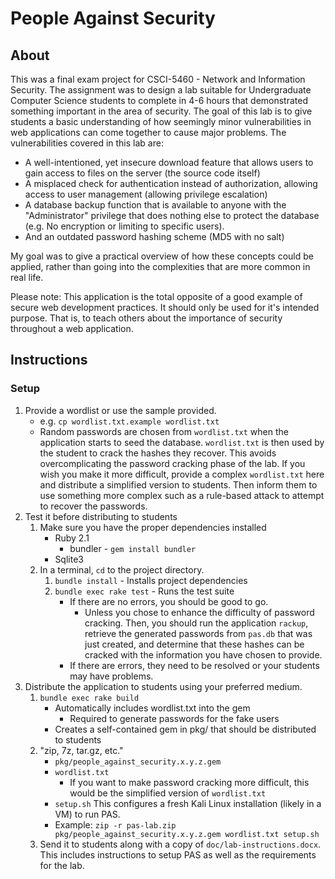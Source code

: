 # People Against Security

## About

This was a final exam project for CSCI-5460 - Network and Information Security.
The assignment was to design a lab suitable for Undergraduate Computer Science students to complete in 4-6 hours that demonstrated something important in the area of security.
The goal of this lab is to give students a basic understanding of how seemingly minor vulnerabilities in web applications can come together to cause major problems.
The vulnerabilities covered in this lab are:

* A well-intentioned, yet insecure download feature that allows users to gain access to files on the server (the source code itself)
* A misplaced check for authentication instead of authorization, allowing access to user management (allowing privilege escalation)
* A database backup function that is available to anyone with the "Administrator" privilege that does nothing else to protect the database (e.g. No encryption or limiting to specific users).
* And an outdated password hashing scheme (MD5 with no salt)

My goal was to give a practical overview of how these concepts could be applied, rather than going into the complexities that are more common in real life.

Please note: This application is the total opposite of a good example of secure web development practices. It should only be used for it's intended purpose. That is, to teach others about the importance of security throughout a web application.

## Instructions

### Setup

1. Provide a wordlist or use the sample provided.
    * e.g. `cp wordlist.txt.example wordlist.txt`
    * Random passwords are chosen from `wordlist.txt` when the application starts to seed the database. `wordlist.txt` is then used by the student to crack the hashes they recover. This avoids overcomplicating the password cracking phase of the lab. If you wish you make it more difficult, provide a complex `wordlist.txt` here and distribute a simplified version to students. Then inform them to use something more complex such as a rule-based attack to attempt to recover the passwords.
1. Test it before distributing to students
    1. Make sure you have the proper dependencies installed
        * Ruby 2.1
            * bundler - `gem install bundler`
        * Sqlite3
    1. In a terminal, `cd` to the project directory.
        1. `bundle install` - Installs project dependencies
        1. `bundle exec rake test` - Runs the test suite
            * If there are no errors, you should be good to go.
                * Unless you chose to enhance the difficulty of password cracking. Then, you should run the application `rackup`, retrieve the generated passwords from `pas.db` that was just created, and determine that these hashes can be cracked with the information you have chosen to provide.
            * If there are errors, they need to be resolved or your students may have problems.
1. Distribute the application to students using your preferred medium.
    1. `bundle exec rake build`
        * Automatically includes wordlist.txt into the gem
            * Required to generate passwords for the fake users
        * Creates a self-contained gem in pkg/ that should be distributed to students
    1. "zip, 7z, tar.gz, etc." 
        * `pkg/people_against_security.x.y.z.gem` 
        * `wordlist.txt`
            * If you want to make password cracking more difficult, this would be the simplified version of `wordlist.txt`
        * `setup.sh` This configures a fresh Kali Linux installation (likely in a VM) to run PAS.
        * Example: `zip -r pas-lab.zip pkg/people_against_security.x.y.z.gem wordlist.txt setup.sh`
    1. Send it to students along with a copy of `doc/lab-instructions.docx`.
This includes instructions to setup PAS as well as the requirements for the lab.
